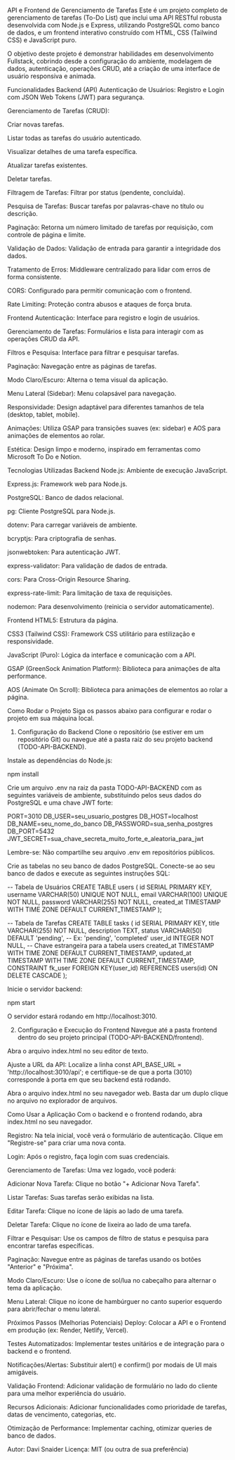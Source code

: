 API e Frontend de Gerenciamento de Tarefas
Este é um projeto completo de gerenciamento de tarefas (To-Do List) que inclui uma API RESTful robusta desenvolvida com Node.js e Express, utilizando PostgreSQL como banco de dados, e um frontend interativo construído com HTML, CSS (Tailwind CSS) e JavaScript puro.

O objetivo deste projeto é demonstrar habilidades em desenvolvimento Fullstack, cobrindo desde a configuração do ambiente, modelagem de dados, autenticação, operações CRUD, até a criação de uma interface de usuário responsiva e animada.

Funcionalidades
Backend (API)
Autenticação de Usuários: Registro e Login com JSON Web Tokens (JWT) para segurança.

Gerenciamento de Tarefas (CRUD):

Criar novas tarefas.

Listar todas as tarefas do usuário autenticado.

Visualizar detalhes de uma tarefa específica.

Atualizar tarefas existentes.

Deletar tarefas.

Filtragem de Tarefas: Filtrar por status (pendente, concluída).

Pesquisa de Tarefas: Buscar tarefas por palavras-chave no título ou descrição.

Paginação: Retorna um número limitado de tarefas por requisição, com controle de página e limite.

Validação de Dados: Validação de entrada para garantir a integridade dos dados.

Tratamento de Erros: Middleware centralizado para lidar com erros de forma consistente.

CORS: Configurado para permitir comunicação com o frontend.

Rate Limiting: Proteção contra abusos e ataques de força bruta.

Frontend
Autenticação: Interface para registro e login de usuários.

Gerenciamento de Tarefas: Formulários e lista para interagir com as operações CRUD da API.

Filtros e Pesquisa: Interface para filtrar e pesquisar tarefas.

Paginação: Navegação entre as páginas de tarefas.

Modo Claro/Escuro: Alterna o tema visual da aplicação.

Menu Lateral (Sidebar): Menu colapsável para navegação.

Responsividade: Design adaptável para diferentes tamanhos de tela (desktop, tablet, mobile).

Animações: Utiliza GSAP para transições suaves (ex: sidebar) e AOS para animações de elementos ao rolar.

Estética: Design limpo e moderno, inspirado em ferramentas como Microsoft To Do e Notion.

Tecnologias Utilizadas
Backend
Node.js: Ambiente de execução JavaScript.

Express.js: Framework web para Node.js.

PostgreSQL: Banco de dados relacional.

pg: Cliente PostgreSQL para Node.js.

dotenv: Para carregar variáveis de ambiente.

bcryptjs: Para criptografia de senhas.

jsonwebtoken: Para autenticação JWT.

express-validator: Para validação de dados de entrada.

cors: Para Cross-Origin Resource Sharing.

express-rate-limit: Para limitação de taxa de requisições.

nodemon: Para desenvolvimento (reinicia o servidor automaticamente).

Frontend
HTML5: Estrutura da página.

CSS3 (Tailwind CSS): Framework CSS utilitário para estilização e responsividade.

JavaScript (Puro): Lógica da interface e comunicação com a API.

GSAP (GreenSock Animation Platform): Biblioteca para animações de alta performance.

AOS (Animate On Scroll): Biblioteca para animações de elementos ao rolar a página.

Como Rodar o Projeto
Siga os passos abaixo para configurar e rodar o projeto em sua máquina local.

1. Configuração do Backend
Clone o repositório (se estiver em um repositório Git) ou navegue até a pasta raiz do seu projeto backend (TODO-API-BACKEND).

Instale as dependências do Node.js:

npm install

Crie um arquivo .env na raiz da pasta TODO-API-BACKEND com as seguintes variáveis de ambiente, substituindo pelos seus dados do PostgreSQL e uma chave JWT forte:

PORT=3010
DB_USER=seu_usuario_postgres
DB_HOST=localhost
DB_NAME=seu_nome_do_banco
DB_PASSWORD=sua_senha_postgres
DB_PORT=5432
JWT_SECRET=sua_chave_secreta_muito_forte_e_aleatoria_para_jwt

Lembre-se: Não compartilhe seu arquivo .env em repositórios públicos.

Crie as tabelas no seu banco de dados PostgreSQL. Conecte-se ao seu banco de dados e execute as seguintes instruções SQL:

-- Tabela de Usuários
CREATE TABLE users (
    id SERIAL PRIMARY KEY,
    username VARCHAR(50) UNIQUE NOT NULL,
    email VARCHAR(100) UNIQUE NOT NULL,
    password VARCHAR(255) NOT NULL,
    created_at TIMESTAMP WITH TIME ZONE DEFAULT CURRENT_TIMESTAMP
);

-- Tabela de Tarefas
CREATE TABLE tasks (
    id SERIAL PRIMARY KEY,
    title VARCHAR(255) NOT NULL,
    description TEXT,
    status VARCHAR(50) DEFAULT 'pending', -- Ex: 'pending', 'completed'
    user_id INTEGER NOT NULL, -- Chave estrangeira para a tabela users
    created_at TIMESTAMP WITH TIME ZONE DEFAULT CURRENT_TIMESTAMP,
    updated_at TIMESTAMP WITH TIME ZONE DEFAULT CURRENT_TIMESTAMP,
    CONSTRAINT fk_user
        FOREIGN KEY(user_id)
        REFERENCES users(id)
        ON DELETE CASCADE
);

Inicie o servidor backend:

npm start

O servidor estará rodando em http://localhost:3010.

2. Configuração e Execução do Frontend
Navegue até a pasta frontend dentro do seu projeto principal (TODO-API-BACKEND/frontend).

Abra o arquivo index.html no seu editor de texto.

Ajuste a URL da API: Localize a linha const API_BASE_URL = 'http://localhost:3010/api'; e certifique-se de que a porta (3010) corresponde à porta em que seu backend está rodando.

Abra o arquivo index.html no seu navegador web. Basta dar um duplo clique no arquivo no explorador de arquivos.

Como Usar a Aplicação
Com o backend e o frontend rodando, abra index.html no seu navegador.

Registro: Na tela inicial, você verá o formulário de autenticação. Clique em "Registre-se" para criar uma nova conta.

Login: Após o registro, faça login com suas credenciais.

Gerenciamento de Tarefas: Uma vez logado, você poderá:

Adicionar Nova Tarefa: Clique no botão "+ Adicionar Nova Tarefa".

Listar Tarefas: Suas tarefas serão exibidas na lista.

Editar Tarefa: Clique no ícone de lápis ao lado de uma tarefa.

Deletar Tarefa: Clique no ícone de lixeira ao lado de uma tarefa.

Filtrar e Pesquisar: Use os campos de filtro de status e pesquisa para encontrar tarefas específicas.

Paginação: Navegue entre as páginas de tarefas usando os botões "Anterior" e "Próxima".

Modo Claro/Escuro: Use o ícone de sol/lua no cabeçalho para alternar o tema da aplicação.

Menu Lateral: Clique no ícone de hambúrguer no canto superior esquerdo para abrir/fechar o menu lateral.

Próximos Passos (Melhorias Potenciais)
Deploy: Colocar a API e o Frontend em produção (ex: Render, Netlify, Vercel).

Testes Automatizados: Implementar testes unitários e de integração para o backend e o frontend.

Notificações/Alertas: Substituir alert() e confirm() por modais de UI mais amigáveis.

Validação Frontend: Adicionar validação de formulário no lado do cliente para uma melhor experiência do usuário.

Recursos Adicionais: Adicionar funcionalidades como prioridade de tarefas, datas de vencimento, categorias, etc.

Otimização de Performance: Implementar caching, otimizar queries de banco de dados.

Autor: Davi Snaider
Licença: MIT (ou outra de sua preferência)

